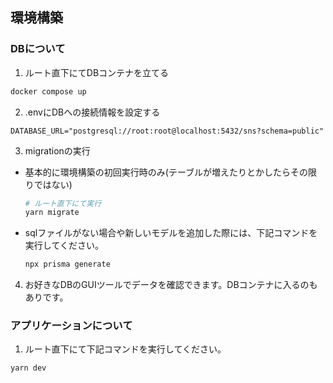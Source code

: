 ## 環境構築

### DBについて

1. ルート直下にてDBコンテナを立てる

```bash
docker compose up
```

2. .envにDBへの接続情報を設定する

```
DATABASE_URL="postgresql://root:root@localhost:5432/sns?schema=public"
```

3. migrationの実行

- 基本的に環境構築の初回実行時のみ(テーブルが増えたりとかしたらその限りではない)

  ```bash
  # ルート直下にて実行
  yarn migrate
  ```

- sqlファイルがない場合や新しいモデルを追加した際には、下記コマンドを実行してください。

  ```bash
  npx prisma generate
  ```

4. お好きなDBのGUIツールでデータを確認できます。DBコンテナに入るのもありです。

### アプリケーションについて

1. ルート直下にて下記コマンドを実行してください。

```bash
yarn dev
```
